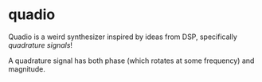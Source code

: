 # quadio

Quadio is a weird synthesizer inspired by ideas from DSP, specifically *quadrature signals*!

A quadrature signal has both phase (which rotates at some frequency) and magnitude.

